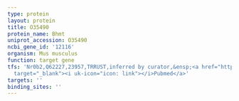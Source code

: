 ```yaml
---
type: protein
layout: protein
title: O35490
protein_name: Bhmt
uniprot_accession: O35490
ncbi_gene_id: '12116'
organism: Mus musculus
function: target gene
tfs: 'Nr0b2,Q62227,23957,TRRUST,inferred by curator,&ensp;<a href="https://www.ncbi.nlm.nih.gov/pubmed/?term=25701738%5Buid%5D"
  target="_blank"><i uk-icon="icon: link"></i>Pubmed</a>'
targets: ''
binding_sites: ''
---
```

